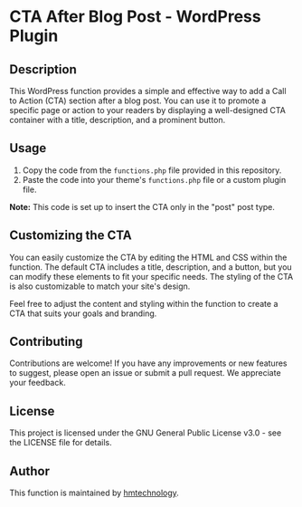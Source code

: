 # CTA After Blog Post - WordPress Plugin

## Description
This WordPress function provides a simple and effective way to add a Call to Action (CTA) section after a blog post. You can use it to promote a specific page or action to your readers by displaying a well-designed CTA container with a title, description, and a prominent button.

## Usage

1. Copy the code from the `functions.php` file provided in this repository.
2. Paste the code into your theme's `functions.php` file or a custom plugin file.

**Note:** This code is set up to insert the CTA only in the "post" post type. 

## Customizing the CTA

You can easily customize the CTA by editing the HTML and CSS within the function. The default CTA includes a title, description, and a button, but you can modify these elements to fit your specific needs. The styling of the CTA is also customizable to match your site's design.

Feel free to adjust the content and styling within the function to create a CTA that suits your goals and branding.

## Contributing

Contributions are welcome! If you have any improvements or new features to suggest, please open an issue or submit a pull request. We appreciate your feedback.

## License

This project is licensed under the GNU General Public License v3.0 - see the LICENSE file for details.

## Author

This function is maintained by [hmtechnology](https://github.com/hmtechnology).
